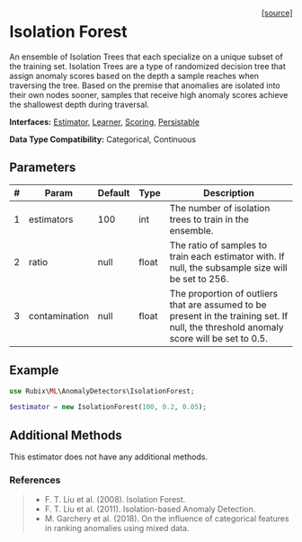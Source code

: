 <span style="float:right;"><a href="https://github.com/RubixML/ML/blob/master/src/AnomalyDetectors/IsolationForest.php">[source]</a></span>

# Isolation Forest
An ensemble of Isolation Trees that each specialize on a unique subset of the training set. Isolation Trees are a type of randomized decision tree that assign anomaly scores based on the depth a sample reaches when traversing the tree. Based on the premise that anomalies are isolated into their own nodes sooner, samples that receive high anomaly scores achieve the shallowest depth during traversal.

**Interfaces:** [Estimator](../estimator.md), [Learner](../learner.md), [Scoring](../scoring.md), [Persistable](../persistable.md)

**Data Type Compatibility:** Categorical, Continuous

## Parameters
| # | Param | Default | Type | Description |
|---|---|---|---|---|
| 1 | estimators | 100 | int | The number of isolation trees to train in the ensemble. |
| 2 | ratio | null | float | The ratio of samples to train each estimator with. If null, the subsample size will be set to 256. |
| 3 | contamination | null | float | The proportion of outliers that are assumed to be present in the training set. If null, the threshold anomaly score will be set to 0.5. |

## Example
```php
use Rubix\ML\AnomalyDetectors\IsolationForest;

$estimator = new IsolationForest(100, 0.2, 0.05);
```

## Additional Methods
This estimator does not have any additional methods.

### References
>- F. T. Liu et al. (2008). Isolation Forest.
>- F. T. Liu et al. (2011). Isolation-based Anomaly Detection.
>- M. Garchery et al. (2018). On the influence of categorical features in ranking anomalies using mixed data.